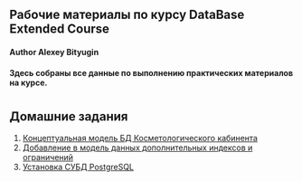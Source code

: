 ## Рабочие материалы по курсу DataBase Extended Course
#### Author **Alexey Bityugin**
#### Здесь собраны все данные по выполнению практических материалов на курсе. 
#
## Домашние задания
1. [Концептуальная модель БД Косметологического кабинента](https://github.com/bitman4/DB/tree/master/hw1/hw1.md)
2. [Добавление в модель данных дополнительных индексов и ограничений](https://github.com/bitman4/DB/tree/master/hw2/hw2.md)
3. [Установка СУБД PostgreSQL](https://github.com/bitman4/DB/tree/master/hw3/hw3.md)
   